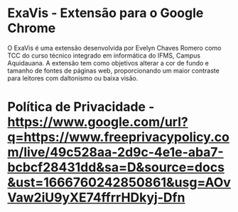 # ExaVis - Extensão para o Google Chrome
O ExaVis é uma extensão desenvolvida por Evelyn Chaves Romero como TCC do curso técnico integrado em informática do IFMS, Campus Aquidauana.
A extensão tem como objetivos alterar a cor de fundo e tamanho de fontes de páginas web, proporcionando um maior contraste para leitores com daltonismo ou baixa visão. 

# Política de Privacidade - https://www.google.com/url?q=https://www.freeprivacypolicy.com/live/49c528aa-2d9c-4e1e-aba7-bcbcf28431dd&sa=D&source=docs&ust=1666760242850861&usg=AOvVaw2iU9yXE74ffrrHDkyj-Dfn
